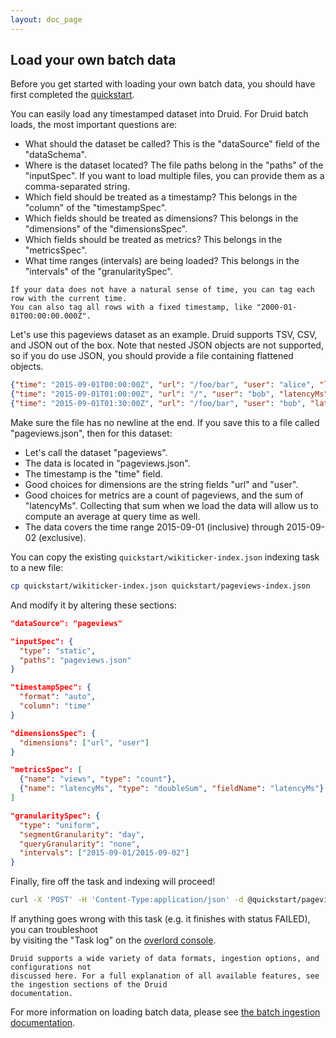 ```yaml
---
layout: doc_page
---
```


## Load your own batch data

Before you get started with loading your own batch data, you should have first completed the [quickstart](quickstart.html).

You can easily load any timestamped dataset into Druid. For Druid batch loads, the most important 
questions are:

  * What should the dataset be called? This is the "dataSource" field of the "dataSchema".
  * Where is the dataset located? The file paths belong in the "paths" of the "inputSpec". If you
want to load multiple files, you can provide them as a comma-separated string.
  * Which field should be treated as a timestamp? This belongs in the "column" of the "timestampSpec".
  * Which fields should be treated as dimensions? This belongs in the "dimensions" of the "dimensionsSpec".
  * Which fields should be treated as metrics? This belongs in the "metricsSpec".
  * What time ranges (intervals) are being loaded? This belongs in the "intervals" of the "granularitySpec".

```note-info
If your data does not have a natural sense of time, you can tag each row with the current time. 
You can also tag all rows with a fixed timestamp, like "2000-01-01T00:00:00.000Z".
```

Let's use this pageviews dataset as an example. Druid supports TSV, CSV, and JSON out of the box. 
Note that nested JSON objects are not supported, so if you do use JSON, you should provide a file 
containing flattened objects.

```json
{"time": "2015-09-01T00:00:00Z", "url": "/foo/bar", "user": "alice", "latencyMs": 32}
{"time": "2015-09-01T01:00:00Z", "url": "/", "user": "bob", "latencyMs": 11}
{"time": "2015-09-01T01:30:00Z", "url": "/foo/bar", "user": "bob", "latencyMs": 45}
```

Make sure the file has no newline at the end. If you save this to a file called "pageviews.json", then for this dataset:

  * Let's call the dataset "pageviews".
  * The data is located in "pageviews.json".
  * The timestamp is the "time" field.
  * Good choices for dimensions are the string fields "url" and "user".
  * Good choices for metrics are a count of pageviews, and the sum of "latencyMs". Collecting that 
sum when we load the data will allow us to compute an average at query time as well.
  * The data covers the time range 2015-09-01 (inclusive) through 2015-09-02 (exclusive).

You can copy the existing `quickstart/wikiticker-index.json` indexing task to a new file:

```bash
cp quickstart/wikiticker-index.json quickstart/pageviews-index.json
```

And modify it by altering these sections:

```json
"dataSource": "pageviews"
```

```json
"inputSpec": {
  "type": "static",
  "paths": "pageviews.json"
}
```

```json
"timestampSpec": {
  "format": "auto",
  "column": "time"
}
```

```json
"dimensionsSpec": {
  "dimensions": ["url", "user"]
}
```

```json
"metricsSpec": [
  {"name": "views", "type": "count"},
  {"name": "latencyMs", "type": "doubleSum", "fieldName": "latencyMs"}
]
```

```json
"granularitySpec": {
  "type": "uniform",
  "segmentGranularity": "day",
  "queryGranularity": "none",
  "intervals": ["2015-09-01/2015-09-02"]
}
```

Finally, fire off the task and indexing will proceed!

```bash
curl -X 'POST' -H 'Content-Type:application/json' -d @quickstart/pageviews-index.json localhost:8090/druid/indexer/v1/task
```

If anything goes wrong with this task (e.g. it finishes with status FAILED), you can troubleshoot  
by visiting the "Task log" on the [overlord console](http://localhost:8090/console.html).

```note-info
Druid supports a wide variety of data formats, ingestion options, and configurations not 
discussed here. For a full explanation of all available features, see the ingestion sections of the Druid 
documentation.
```

For more information on loading batch data, please see [the batch ingestion documentation](../ingestion/batch-ingestion.html).

